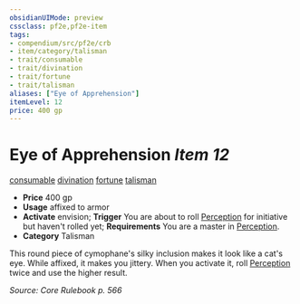 ```yaml
---
obsidianUIMode: preview
cssclass: pf2e,pf2e-item
tags:
- compendium/src/pf2e/crb
- item/category/talisman
- trait/consumable
- trait/divination
- trait/fortune
- trait/talisman
aliases: ["Eye of Apprehension"]
itemLevel: 12
price: 400 gp
---
```

# Eye of Apprehension *Item 12*  
[consumable](../../../rules/traits/consumable.md)  [divination](../../../rules/traits/divination.md)  [fortune](../../../rules/traits/fortune.md)  [talisman](../../../rules/traits/talisman.md)  

- **Price** 400 gp
- **Usage** affixed to armor
- **Activate** envision; **Trigger** You are about to roll [Perception](../../skills.md#Perception) for initiative but haven't rolled yet; **Requirements** You are a master in [Perception](../../skills.md#Perception).
- **Category** Talisman

This round piece of cymophane's silky inclusion makes it look like a cat's eye. While affixed, it makes you jittery. When you activate it, roll [Perception](../../skills.md#Perception) twice and use the higher result.

*Source: Core Rulebook p. 566*